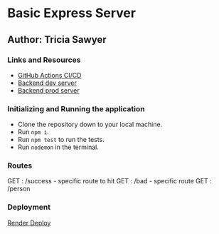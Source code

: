 # Basic Express Server

## Author: Tricia Sawyer

### Links and Resources

- [GitHub Actions CI/CD](https://github.com/triciasawyer/basic-express-server/actions)
- [Backend dev server](https://basic-express-server-dev-4sx4.onrender.com)
- [Backend prod server](https://basic-express-server-prod-jtnf.onrender.com)

### Initializing and Running the application

- Clone the repository down to your local machine.
- Run `npm i`.
- Run `npm test` to run the tests.
- Run `nodemon` in the terminal.

### Routes

GET : /success - specific route to hit
GET : /bad - specific route
GET : /person

### Deployment

[Render Deploy](https://basic-express-server-prod-jtnf.onrender.com)
